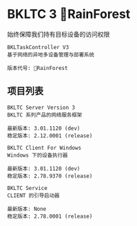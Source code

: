 
# BKLTC 3 🌺RainForest
始终保障我们持有目标设备的访问权限

```
BKLTaskController V3
基于网络的异地多设备管理与部署系统

版本代号: 🌺RainForest
```

## **项目列表**
```
BKLTC Server Version 3
BKLTC 系列产品的网络服务框架

最新版本: 3.01.1120 (dev)
稳定版本: 2.12.0001 (release)
```
```
BKLTC Client For Windows
Windows 下的设备执行器

最新版本: 3.01.1120 (dev)
稳定版本: 2.78.9370 (release)
```
```
BKLTC Service
CLIENT 的引导启动器

最新版本: None
稳定版本: 2.78.0001 (release)
```
